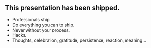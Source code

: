 ## This presentation has been shipped.

- Professionals ship.
- Do everything you can to ship.
- Never without your process.
- Hacks. 
- Thoughts, celebration, gratitude, persistence, reaction, meaning...
